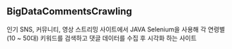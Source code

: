 ## BigDataCommentsCrawling

인기 SNS, 커뮤니티, 영상 스트리밍 사이트에서 JAVA Selenium을 사용해 각 연령별(10 ~ 50대) 키워드를 검색하고
댓글 데이터를 수집 후 시각화 하는 사이트
